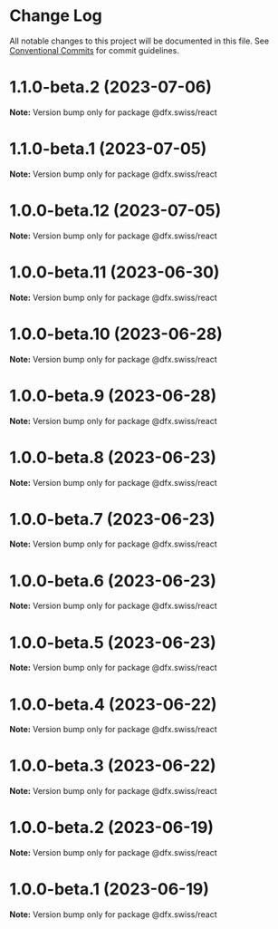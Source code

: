# Change Log

All notable changes to this project will be documented in this file.
See [Conventional Commits](https://conventionalcommits.org) for commit guidelines.

# 1.1.0-beta.2 (2023-07-06)

**Note:** Version bump only for package @dfx.swiss/react





# 1.1.0-beta.1 (2023-07-05)

**Note:** Version bump only for package @dfx.swiss/react





# 1.0.0-beta.12 (2023-07-05)

**Note:** Version bump only for package @dfx.swiss/react





# 1.0.0-beta.11 (2023-06-30)

**Note:** Version bump only for package @dfx.swiss/react





# 1.0.0-beta.10 (2023-06-28)

**Note:** Version bump only for package @dfx.swiss/react





# 1.0.0-beta.9 (2023-06-28)

**Note:** Version bump only for package @dfx.swiss/react





# 1.0.0-beta.8 (2023-06-23)

**Note:** Version bump only for package @dfx.swiss/react





# 1.0.0-beta.7 (2023-06-23)

**Note:** Version bump only for package @dfx.swiss/react





# 1.0.0-beta.6 (2023-06-23)

**Note:** Version bump only for package @dfx.swiss/react





# 1.0.0-beta.5 (2023-06-23)

**Note:** Version bump only for package @dfx.swiss/react





# 1.0.0-beta.4 (2023-06-22)

**Note:** Version bump only for package @dfx.swiss/react





# 1.0.0-beta.3 (2023-06-22)

**Note:** Version bump only for package @dfx.swiss/react





# 1.0.0-beta.2 (2023-06-19)

**Note:** Version bump only for package @dfx.swiss/react





# 1.0.0-beta.1 (2023-06-19)

**Note:** Version bump only for package @dfx.swiss/react
